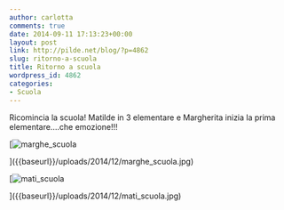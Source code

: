 ```yaml
---
author: carlotta
comments: true
date: 2014-09-11 17:13:23+00:00
layout: post
link: http://pilde.net/blog/?p=4862
slug: ritorno-a-scuola
title: Ritorno a scuola
wordpress_id: 4862
categories:
- Scuola
---
```


Ricomincia la scuola! Matilde in 3 elementare e Margherita inizia la prima elementare....che emozione!!!

[![marghe_scuola]({{baseurl}}/uploads/2014/12/marghe_scuola.jpg)


]({{baseurl}}/uploads/2014/12/marghe_scuola.jpg)


[![mati_scuola]({{baseurl}}/uploads/2014/12/mati_scuola.jpg)


]({{baseurl}}/uploads/2014/12/mati_scuola.jpg)




